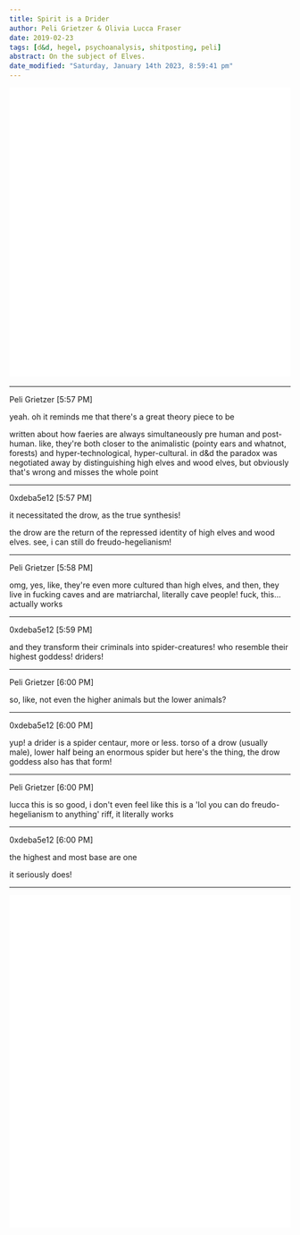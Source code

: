 ```yaml
---
title: Spirit is a Drider
author: Peli Grietzer & Olivia Lucca Fraser
date: 2019-02-23
tags: [d&d, hegel, psychoanalysis, shitposting, peli]
abstract: On the subject of Elves.
date_modified: "Saturday, January 14th 2023, 8:59:41 pm"
---
```


![drider](../img/Drider.PNG)

---

Peli Grietzer [5:57 PM]

yeah. oh it reminds me that there's a great theory piece to be

written about how faeries are always simultaneously pre human and post-human. like, they're both closer to the animalistic (pointy ears and whatnot, forests) and hyper-technological, hyper-cultural. in d&d the paradox was negotiated away by distinguishing high elves and wood elves, but obviously that's wrong and misses the whole point

---

0xdeba5e12 [5:57 PM]

it necessitated the drow, as the true synthesis!

the drow are the return of the repressed identity of high elves and wood elves. see, i can still do freudo-hegelianism!

---

Peli Grietzer [5:58 PM]

omg, yes, like, they're even more cultured than high elves, and then, they live in fucking caves and are matriarchal, literally cave people! fuck, this... actually works

---

0xdeba5e12 [5:59 PM]

and they transform their criminals into spider-creatures! who resemble their highest goddess! driders!

---

Peli Grietzer [6:00 PM]

so, like, not even the higher animals but the lower animals?

---

0xdeba5e12 [6:00 PM]

yup! a drider is a spider centaur, more or less. torso of a drow (usually male), lower half being an enormous spider but here's the thing, the drow goddess also has that form!

---

Peli Grietzer [6:00 PM]

lucca this is so good, i don't even feel like this is a 'lol you can do freudo-hegelianism to anything' riff, it literally works

---

0xdeba5e12 [6:00 PM]

the highest and most base are one

it seriously does!

---

![Lolth](../img/Lolth.PNG)
